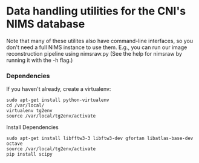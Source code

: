 Data handling utilities for the CNI's NIMS database
===================================================

Note that many of these utilites also have command-line interfaces, so you don't need a full NIMS instance to use them. E.g., you can run our image reconstruction pipeline using nimsraw.py (See the help for nimsraw by running it with the -h flag.)

### Dependencies

If you haven't already, create a virtualenv:

    sudo apt-get install python-virtualenv
    cd /var/local/
    virtualenv tg2env
    source /var/local/tg2env/activate


Install Dependencies

    sudo apt-get install libfftw3-3 libftw3-dev gfortan libatlas-base-dev octave
    source /var/local/tg2env/activate
    pip install scipy

